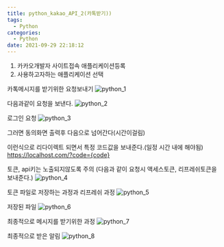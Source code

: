 ```yaml
---
title: python_kakao_API_2(카톡받기))
tags:
  - Python
categories:
  - Python
date: 2021-09-29 22:18:12
---
```


1) 카카오개발자 사이트접속 애플리케이션등록
2) 사용하고자하는 애플리케이션 선택

카톡메시지를 받기위한 요청보내기
![python_1](/review_img/KakaoAPI/6.PNG)

다음과같이 요청을 보낸다.
![python_2](/review_img/KakaoAPI2/1.PNG)

로그인 요청
![python_3](/review_img/KakaoAPI2/2.PNG)

그러면 동의화면 출력후 다음으로 넘어간다(시간이걸림)

이런식으로 리다이렉트 되면서 특정 코드값을 보내준다.(일정 시간 내에 해야됨)
https://localhost.com/?code={code}

토큰, api키는 노출되지않도록 주의 (다음과 같이 요청시 액세스토큰, 리프레쉬토큰을 보내준다.)
![python_4](/review_img/KakaoAPI2/3.PNG)

토큰 파일로 저장하는 과정과 리프레쉬 과정
![python_5](/review_img/KakaoAPI2/4.PNG)

저장된 파일
![python_6](/review_img/KakaoAPI2/6.PNG)

최종적으로 메시지를 받기위한 과정
![python_7](/review_img/KakaoAPI2/5.PNG)

최종적으로 받은 알림
![python_8](/review_img/KakaoAPI2/7.PNG)








